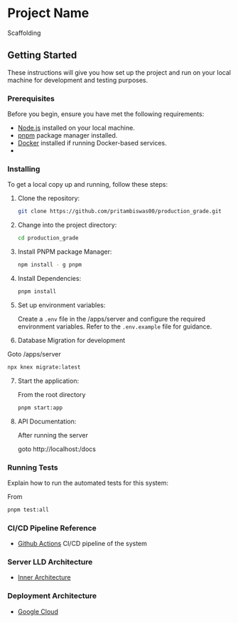 # Project Name

Scaffolding

## Getting Started

These instructions will give you how set up the project and run on your local machine for development and testing purposes.

### Prerequisites

Before you begin, ensure you have met the following requirements:

- [Node.js](https://nodejs.org/) installed on your local machine.
- [pnpm](https://pnpm.io/) package manager installed.
- [Docker](https://www.docker.com/) installed if running Docker-based services.
-

### Installing

To get a local copy up and running, follow these steps:

1. Clone the repository:

   ```bash
   git clone https://github.com/pritambiswas00/production_grade.git
   ```

2. Change into the project directory:

   ```bash
   cd production_grade
   ```

3. Install PNPM package Manager:

   ```bash
   npm install - g pnpm
   ```

4. Install Dependencies:

   ```bash
   pnpm install
   ```

5. Set up environment variables:

   Create a `.env` file in the <rootDir>/apps/server and configure the required environment variables. Refer to the `.env.example` file for guidance.

6. Database Migration for development

Goto <rootDir>/apps/server

```bash
npx knex migrate:latest
```

7. Start the application:

   From the root directory

   ```bash
   pnpm start:app
   ```

8. API Documentation:

   After running the server

   goto http://localhost:<PORT>/docs

### Running Tests

Explain how to run the automated tests for this system:

From <rootDir>

```bash
pnpm test:all
```

### CI/CD Pipeline Reference

- [Github Actions](https://drive.google.com/file/d/1W35AkRdSuc7NBGalt7qEIvEBpwJGuzrc/view?usp=sharing/) CI/CD pipeline of the system

### Server LLD Architecture

- [Inner Architecture](https://drive.google.com/file/d/182w9WX0JYnq77XEwsSv_qLEBI6VeN3Es/view?usp=sharing)

### Deployment Architecture

- [Google Cloud](https://drive.google.com/file/d/1UCTV_l9BCbiniRnfVFe_kVCz_d0SGrZA/view?usp=sharing)
